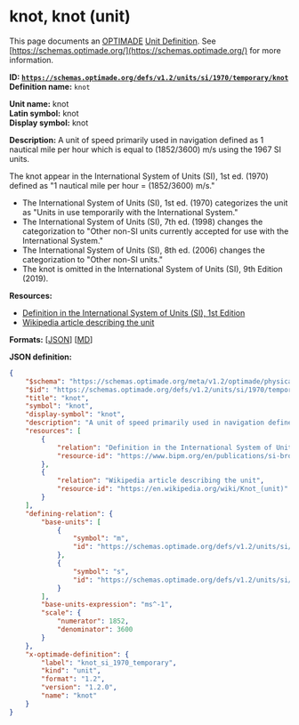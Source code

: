 # knot, knot (unit)

This page documents an [OPTIMADE](https://www.optimade.org/) [Unit Definition](https://schemas.optimade.org/#definitions). See [https://schemas.optimade.org/](https://schemas.optimade.org/) for more information.

**ID: [`https://schemas.optimade.org/defs/v1.2/units/si/1970/temporary/knot`](https://schemas.optimade.org/defs/v1.2/units/si/1970/temporary/knot.md)**  
**Definition name:** `knot`

**Unit name:** knot  
**Latin symbol:** knot  
**Display symbol:** knot  
  
**Description:** A unit of speed primarily used in navigation defined as 1 nautical mile per hour which is equal to (1852/3600) m/s using the 1967 SI units.

The knot appear in the International System of Units (SI), 1st ed. (1970) defined as "1 nautical mile per hour = (1852/3600) m/s."

- The International System of Units (SI), 1st ed. (1970) categorizes the unit as "Units in use temporarily with the International System."
- The International System of Units (SI), 7th ed. (1998) changes the categorization to "Other non-SI units currently accepted for use with the International System."
- The International System of Units (SI), 8th ed. (2006) changes the categorization to "Other non-SI units."
- The knot is omitted in the International System of Units (SI), 9th Edition (2019).

**Resources:**

- [Definition in the International System of Units (SI), 1st Edition](https://www.bipm.org/en/publications/si-brochure)
- [Wikipedia article describing the unit](https://en.wikipedia.org/wiki/Knot_(unit))


**Formats:** [[JSON](knot.json)] [[MD](knot.md)]

**JSON definition:**

``` json
{
    "$schema": "https://schemas.optimade.org/meta/v1.2/optimade/physical_unit_definition.md",
    "$id": "https://schemas.optimade.org/defs/v1.2/units/si/1970/temporary/knot",
    "title": "knot",
    "symbol": "knot",
    "display-symbol": "knot",
    "description": "A unit of speed primarily used in navigation defined as 1 nautical mile per hour which is equal to (1852/3600) m/s using the 1967 SI units.\n\nThe knot appear in the International System of Units (SI), 1st ed. (1970) defined as \"1 nautical mile per hour = (1852/3600) m/s.\"\n\n- The International System of Units (SI), 1st ed. (1970) categorizes the unit as \"Units in use temporarily with the International System.\"\n- The International System of Units (SI), 7th ed. (1998) changes the categorization to \"Other non-SI units currently accepted for use with the International System.\"\n- The International System of Units (SI), 8th ed. (2006) changes the categorization to \"Other non-SI units.\"\n- The knot is omitted in the International System of Units (SI), 9th Edition (2019).",
    "resources": [
        {
            "relation": "Definition in the International System of Units (SI), 1st Edition",
            "resource-id": "https://www.bipm.org/en/publications/si-brochure"
        },
        {
            "relation": "Wikipedia article describing the unit",
            "resource-id": "https://en.wikipedia.org/wiki/Knot_(unit)"
        }
    ],
    "defining-relation": {
        "base-units": [
            {
                "symbol": "m",
                "id": "https://schemas.optimade.org/defs/v1.2/units/si/1960/base/metre"
            },
            {
                "symbol": "s",
                "id": "https://schemas.optimade.org/defs/v1.2/units/si/1967/base/second"
            }
        ],
        "base-units-expression": "ms^-1",
        "scale": {
            "numerator": 1852,
            "denominator": 3600
        }
    },
    "x-optimade-definition": {
        "label": "knot_si_1970_temporary",
        "kind": "unit",
        "format": "1.2",
        "version": "1.2.0",
        "name": "knot"
    }
}
```